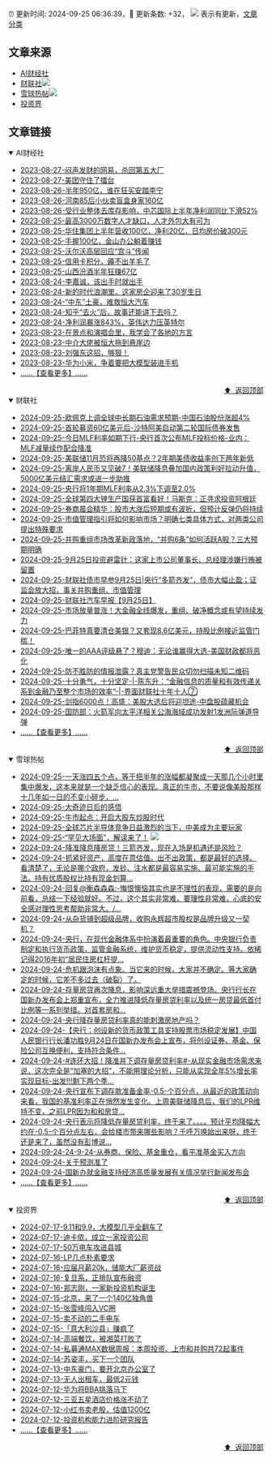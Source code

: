 ##

:alarm_clock: 更新时间: 2024-09-25 06:36:39，:rocket: 更新条数: +32， ![](/assets/dot.png) 表示有更新，[文章分类](/TAGS.md)

## 文章来源

- [AI财经社](#ai财经社)  
- [财联社](#财联社)![](/assets/dot.png)   
- [雪球热帖](#雪球热帖)![](/assets/dot.png)   
- [投资界](#投资界)  

## 文章链接

<details open>
<summary id="ai财经社">
 AI财经社
</summary>


- [2023-08-27-闷声发财的网易，杀回第五大厂](https://www.aicaijing.com.cn/article/18610)  
- [2023-08-27-美团守住了擂台](https://www.aicaijing.com.cn/article/18611)  
- [2023-08-26-半年950亿，谁在狂买安踏李宁](https://www.aicaijing.com.cn/article/18607)  
- [2023-08-26-河南85后小伙卖盲盒身家160亿](https://www.aicaijing.com.cn/article/18608)  
- [2023-08-26-受行业整体去库存影响，中芯国际上半年净利润同比下滑52%](https://www.aicaijing.com.cn/article/18609)  
- [2023-08-25-最高3000万数字人才缺口，人才外包大有可为](https://www.aicaijing.com.cn/article/18601)  
- [2023-08-25-华住集团上半年营收100亿，净利20亿，日均房价破300元](https://www.aicaijing.com.cn/article/18602)  
- [2023-08-25-手握100亿，金山办公躺着赚钱](https://www.aicaijing.com.cn/article/18603)  
- [2023-08-25-沃尔沃高层回应“宫斗”传闻](https://www.aicaijing.com.cn/article/18604)  
- [2023-08-25-信用卡积分，薅不出羊毛了](https://www.aicaijing.com.cn/article/18605)  
- [2023-08-25-山西汾酒半年狂赚67亿](https://www.aicaijing.com.cn/article/18606)  
- [2023-08-24-李嘉诚，该出手时就出手](https://www.aicaijing.com.cn/article/18596)  
- [2023-08-24-新的时代浪潮里，这家房企迎来了30岁生日](https://www.aicaijing.com.cn/article/18597)  
- [2023-08-24-“中东”土豪，难救恒大汽车](https://www.aicaijing.com.cn/article/18598)  
- [2023-08-24-知乎“去火”后，故事还能讲下去吗？](https://www.aicaijing.com.cn/article/18599)  
- [2023-08-24-净利润暴涨843%，英伟达力压英特尔](https://www.aicaijing.com.cn/article/18600)  
- [2023-08-23-在景点和演唱会里，我学会了各地的方言](https://www.aicaijing.com.cn/article/18591)  
- [2023-08-23-中介大佬被恒大拖到悬崖边](https://www.aicaijing.com.cn/article/18592)  
- [2023-08-23-刘强东这招，够狠！](https://www.aicaijing.com.cn/article/18593)  
- [2023-08-23-华为小米，争着要把大模型装进手机](https://www.aicaijing.com.cn/article/18594)  
- [......【查看更多】......](/details/AI财经社.md)

<div align="right"><a href="#文章来源">⬆ &nbsp;返回顶部</a></div>
</details>

<details open>
<summary id="财联社">
 财联社
</summary>


- [2024-09-25-欧佩克上调全球中长期石油需求预期-中国石油股份涨超4%](https://www.cls.cn/detail/1808518)  
- [2024-09-25-首轮募资60亿美元后-沙特阿美启动第二轮国际债券发售](https://www.cls.cn/detail/1808489)  
- [2024-09-25-今日MLF利率如期下行-央行首次公布MLF投标价格-业内：MLF减量续作配合降准](https://www.cls.cn/detail/1808380)  
- [2024-09-25-美联储11月恐将再降50基点？2年期美债收益率创下两年新低](https://www.cls.cn/detail/1808362)  
- [2024-09-25-离岸人民币又见破7！美联储降息叠加国内政策利好拉动升值，5000亿美元结汇需求或进一步助推](https://www.cls.cn/detail/1808363)  
- [2024-09-25-央行将1年期MLF利率从2.3%下调至2.0%](https://www.cls.cn/detail/1808354)  
- [2024-09-25-全球第四大锂生产国获首富看好！马斯克：正寻求投资阿根廷](https://www.cls.cn/detail/1808336)  
- [2024-09-25-券商晨会精华：股市大涨后短期或有波折，但预计反弹仍将持续](https://www.cls.cn/detail/1808322)  
- [2024-09-25-市值管理指引将如何影响市场？明确七类具体方式，对两类公司提出特殊要求](https://www.cls.cn/detail/1808323)  
- [2024-09-25-并购重组市场改革新政落地，“并购6条”如何活跃A股？三大预期明确](https://www.cls.cn/detail/1808329)  
- [2024-09-25-9月25日投资避雷针：这家上市公司董事长、总经理涉嫌行贿被留置](https://www.cls.cn/detail/1808328)  
- [2024-09-25-财联社债市早参9月25日|央行“多箭齐发”，债市大幅止盈；证监会放大招，事关并购重组、市值管理](https://www.cls.cn/detail/1808332)  
- [2024-09-25-财联社汽车早报【9月25日】](https://www.cls.cn/detail/1808351)  
- [2024-09-25-市场放量普涨！大金融全线爆发，重组、破净概念或有望持续发力](https://www.cls.cn/detail/1808419)  
- [2024-09-25-巴菲特真要清仓美银？又套现8.6亿美元，持股比例接近监管门槛！](https://www.cls.cn/detail/1808420)  
- [2024-09-25-唯一的AAA评级悬了？穆迪：无论谁赢得大选-美国财政都将恶化](https://www.cls.cn/detail/1808453)  
- [2024-09-25-防不胜防的情报泄露？真主党警告民众切勿扫描未知二维码](https://www.cls.cn/detail/1808482)  
- [2024-09-25-十分勇气，十分坚定-|-陈东升：“金融信息的质量和有效传递关系到金融乃至整个市场的效率”-|-界面财联社十年十人⑦](https://www.cls.cn/detail/1807381)  
- [2024-09-25-剑指6000点！高盛：美股大选后将迎坦途-中盘股蕴藏机会](https://www.cls.cn/detail/1808504)  
- [2024-09-25-国防部：火箭军向太平洋相关公海海域成功发射1发洲际弹道导弹](https://www.cls.cn/detail/1808524)  
- [......【查看更多】......](/details/财联社.md)

<div align="right"><a href="#文章来源">⬆ &nbsp;返回顶部</a></div>
</details>

<details open>
<summary id="雪球热帖">
 雪球热帖
</summary>


- [2024-09-25-一天涨四五个点，等于把半年的涨幅都凝聚成一天那几个小时里集中爆发，这本来就是一个缺乏信心的表现。真正的牛市，不要说像美股那样十几年如一日的不变小碎步，...](https://xueqiu.com/5939653998/305598108)  
- [2024-09-25-大奇迹日后的感悟](https://xueqiu.com/6451611049/305550476)  
- [2024-09-25-牛市起点：开启大股东炒股时代](https://xueqiu.com/9333565636/305573700)  
- [2024-09-25-全球芯片半导体竞争日益激烈的当下，中美成为主要玩家](https://xueqiu.com/5773569265/305582102)  
- [2024-09-25-“罕见大场面”，解读来了！](https://xueqiu.com/4977783185/305597493) ![](/assets/new.png)  
- [2024-09-24-降准降息降房贷！三箭齐发，现在入场是机遇还是风险？](https://xueqiu.com/6751894285/305489628)  
- [2024-09-24-抓紧好资产，高度在意估值。出不出政策，都是最好的选择。看清楚了，无论是哪个政府，发钞、注水都是最容易实施、最可能实施的手法。持有优质股权比持有现金划算...](https://xueqiu.com/4111857140/305429734)  
- [2024-09-24-回复@衡森森森:-悔恨懊恼其实也是不理性的表现，需要的是向前看，总结一下经验就好。不过，这个其实非常难，要理性非常难，心底的安全感对理性思考帮助非常大。/...](https://xueqiu.com/1247347556/305424524)  
- [2024-09-24-从杂货铺到超级品牌，收购永辉超市股权是品牌升级又一契机？](https://xueqiu.com/9572732050/305469832)  
- [2024-09-24-央行，在现代金融体系中扮演着最重要的角色。中央银行负责制定和执行货币政策，监管金融系统，维护货币稳定，提供流动性支持。依稀记得2016年初“居民住房杠杆提...](https://xueqiu.com/9742512811/305444970)  
- [2024-09-24-危机跟泡沫有点象。当它来的时候，大家并不确定。等大家确定的时候，它差不多过去（破裂）了。](https://xueqiu.com/1955602780/305426102)  
- [2024-09-24-存量房贷再次降息，影响深远重大举措震撼登场。央行行长在国新办发布会上郑重宣布，全力推进降低存量房贷利率以及统一房贷最低首付比例等一系列举措。对首套房和...](https://xueqiu.com/5773569265/305417565)  
- [2024-09-24-央行降存量房贷利率真的能刺激房地产吗？](https://xueqiu.com/5939653998/305425708)  
- [2024-09-24-【央行：创设新的货币政策工具支持股票市场稳定发展】中国人民银行行长潘功胜9月24日在国新办发布会上宣布，将创设证券、基金、保险公司互换便利，支持符合条件...](https://xueqiu.com/5124430882/305394278)  
- [2024-09-24-#连环大招！降准并下调存量房贷利率#-从现实金融市场需求来说，这次完全是“加塞的大招”，不能用理论分析，只能从实现全年5%增长率实现目标-出发!!!剩下两个季...](https://xueqiu.com/5939653998/305401379)  
- [2024-09-24-央行宣布下调存款准备金率-0.5-个百分点，从最近的政策动向来看，我国的基准利率正在悄然发生变化。上周美联储降息后，我们的LPR维持不变，之前LPR因为和和房贷...](https://xueqiu.com/9333565636/305422649)  
- [2024-09-24-央行表示将降低存量房贷利率，终于来了。。。。预计平均降幅大约在-0.5-个百分点左右，会给楼市带来哪些影响？千呼万唤始出来呀，终于还是来了，虽然没有彭博说...](https://xueqiu.com/5011489057/305406538)  
- [2024-09-24-24-9-24-从券商、保险、基金重仓，看平准基金买入方向](https://xueqiu.com/8772786299/305478900)  
- [2024-09-24-关于预测准了](https://xueqiu.com/8790885129/305496478)  
- [2024-09-24-国新办就金融支持经济高质量发展有关情况举行新闻发布会](https://xueqiu.com/1876614331/305443703)  
- [......【查看更多】......](/details/雪球热帖.md)

<div align="right"><a href="#文章来源">⬆ &nbsp;返回顶部</a></div>
</details>

<details open>
<summary id="投资界">
 投资界
</summary>


- [2024-07-17-9.11和9.9，大模型几乎全翻车了](https://posts.careerengine.us/p/6697778c44726b29bffa3a09)  
- [2024-07-17-迪卡侬，成立一家投资公司](https://posts.careerengine.us/p/6697778c44726b29bffa3a01)  
- [2024-07-17-50万电车攻进县城](https://posts.careerengine.us/p/6697779c831e1d29eea44253)  
- [2024-07-16-LP几点朴素要求](https://posts.careerengine.us/p/669636a8720ed522248054dc)  
- [2024-07-16-应届月薪20k，储能大厂薪资战](https://posts.careerengine.us/p/669636a8720ed522248054d4)  
- [2024-07-16-复旦系，正排队宣布融资](https://posts.careerengine.us/p/66963699cb38e136a496986c)  
- [2024-07-16-郑志刚，一家新投资机构诞生](https://posts.careerengine.us/p/66963699cb38e136a4969874)  
- [2024-07-15-北京，来了一个140亿独角兽](https://posts.careerengine.us/p/6694db59a0c3ac562b61f9af)  
- [2024-07-15-张雪峰闯入VC圈](https://posts.careerengine.us/p/6694db59a0c3ac562b61f9b7)  
- [2024-07-15-卖不动的二手电车](https://posts.careerengine.us/p/6694db6836b2f1565d9b541a)  
- [2024-07-15-「意大利沙县」赚疯了](https://posts.careerengine.us/p/6694db6836b2f1565d9b5422)  
- [2024-07-14-高端餐饮，被湘菜打败了](https://posts.careerengine.us/p/6693862333c6e710d0bf9dc4)  
- [2024-07-14-私募通MAX数据周报：本周投资、上市和并购共72起事件](https://posts.careerengine.us/p/6693862333c6e710d0bf9dcc)  
- [2024-07-14-苏姿丰，买下一个团队](https://posts.careerengine.us/p/6693861481427510b2b9c123)  
- [2024-07-13-中东豪门，要开北京办公室了](https://posts.careerengine.us/p/66922794a876f80d113b51fe)  
- [2024-07-13-无人出租车，最低2元钱](https://posts.careerengine.us/p/669227b82202ae0dfac5d713)  
- [2024-07-12-华为将BBA挑落马下](https://posts.careerengine.us/p/6690a6c68082df14ead7eaac)  
- [2024-07-12-三亚五星酒店价格涨不动了](https://posts.careerengine.us/p/6690a6c68082df14ead7eaa4)  
- [2024-07-12-小红书卖老股，估值1200亿](https://posts.careerengine.us/p/6690a6b756b00014bcc00e8f)  
- [2024-07-12-投资机构能力进阶研究报告](https://posts.careerengine.us/p/6690a6b756b00014bcc00e87)  
- [......【查看更多】......](/details/投资界.md)

<div align="right"><a href="#文章来源">⬆ &nbsp;返回顶部</a></div>
</details>

